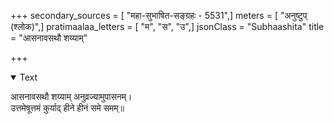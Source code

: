 +++
secondary_sources = [ "महा-सुभाषित-सङ्ग्रहः - 5531",]
meters = [ "अनुष्टुप् (श्लोक)",]
pratimaalaa_letters = [ "म", "स", "उ",]
jsonClass = "Subhaashita"
title = "आसनावसथौ शय्याम्"

+++

<details open><summary>Text</summary>

आसनावसथौ शय्याम् अनुव्रज्यामुपासनम्।  
उत्तमेषूत्तमं कुर्याद् हीने हीनं समे समम्॥
</details>
